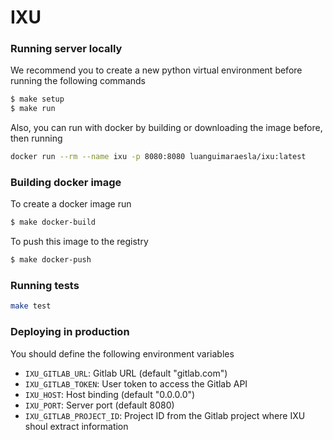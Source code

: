 # IXU

### Running server locally

We recommend you to create a new python virtual environment before running the following commands

```bash
$ make setup
$ make run
```

Also, you can run with docker by building or downloading the image before, then running

```bash
docker run --rm --name ixu -p 8080:8080 luanguimaraesla/ixu:latest
```

### Building docker image

To create a docker image run
```bash
$ make docker-build
```

To push this image to the registry
```bash
$ make docker-push
```

### Running tests

```bash
make test
```

### Deploying in production

You should define the following environment variables

* `IXU_GITLAB_URL`: Gitlab URL (default "gitlab.com")
* `IXU_GITLAB_TOKEN`: User token to access the Gitlab API
* `IXU_HOST`: Host binding (default "0.0.0.0")
* `IXU_PORT`: Server port (default 8080)
* `IXU_GITLAB_PROJECT_ID`: Project ID from the Gitlab project where IXU shoul extract information

